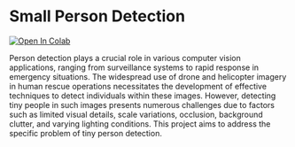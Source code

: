 # Small Person Detection

<a target="_blank" href="https://colab.research.google.com/github/ozhantasdemir/small-person-detection/blob/main/tiny_person_detection.ipynb">
  <img src="https://colab.research.google.com/assets/colab-badge.svg" alt="Open In Colab"/>
</a>

Person detection plays a crucial role in various computer vision applications, ranging from surveillance
systems to rapid response in emergency situations. The widespread use of drone and helicopter
imagery in human rescue operations necessitates the development of effective techniques to detect
individuals within these images. However, detecting tiny people in such images presents numerous
challenges due to factors such as limited visual details, scale variations, occlusion, background clutter,
and varying lighting conditions. This project aims to address the specific problem of tiny person
detection.

